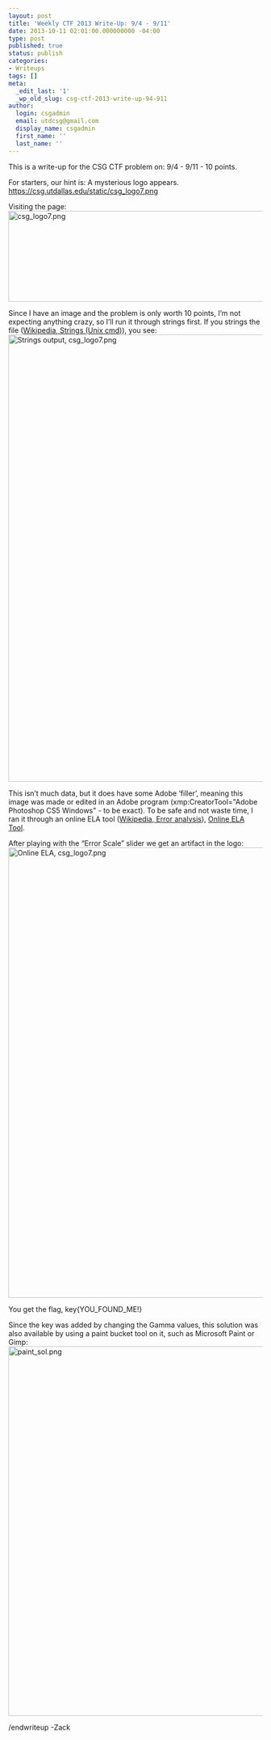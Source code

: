 ```yaml
---
layout: post
title: 'Weekly CTF 2013 Write-Up: 9/4 - 9/11'
date: 2013-10-11 02:01:00.000000000 -04:00
type: post
published: true
status: publish
categories:
- Writeups
tags: []
meta:
  _edit_last: '1'
  _wp_old_slug: csg-ctf-2013-write-up-94-911
author:
  login: csgadmin
  email: utdcsg@gmail.com
  display_name: csgadmin
  first_name: ''
  last_name: ''
---
```


This is a write-up for the CSG CTF problem on: 9/4 - 9/11 - 10 points.

For starters, our hint is: A mysterious logo appears. <https://csg.utdallas.edu/static/csg_logo7.png>

Visiting the page:
[<img src="%7B%7B%20site.baseurl%20%7D%7D/assets/csg_logo7.png" alt="csg_logo7.png" class="aligncenter size-full wp-image-428" width="950" height="180" />](https://csg.utdallas.edu/wp-content/uploads/2013/10/csg_logo7.png)

Since I have an image and the problem is only worth 10 points, I’m not expecting anything crazy, so I’ll run it through strings first. If you strings the file ([Wikipedia, Strings (Unix cmd)](http://en.wikipedia.org/wiki/Strings_(Unix) "Wikipedia, Strings (Unix cmd)")), you see:
[<img src="%7B%7B%20site.baseurl%20%7D%7D/assets/Screen-Shot-2013-10-11-at-2.24.48-AM.png" alt="Strings output, csg_logo7.png" class="aligncenter size-full wp-image-429" width="1351" height="886" />](https://csg.utdallas.edu/wp-content/uploads/2013/10/Screen-Shot-2013-10-11-at-2.24.48-AM.png)

This isn’t much data, but it does have some Adobe ‘filler’, meaning this image was made or edited in an Adobe program (xmp:CreatorTool="Adobe Photoshop CS5 Windows" - to be exact). To be safe and not waste time, I ran it through an online ELA tool ([Wikipedia, Error analysis](http://en.wikipedia.org/wiki/Error_analysis "Wikipedia, Error analysis")), [Online ELA Tool](http://29a.ch/sandbox/2012/imageerrorlevelanalysis/ "Online ELA Tool").

After playing with the “Error Scale” slider we get an artifact in the logo:
[<img src="%7B%7B%20site.baseurl%20%7D%7D/assets/Screen-Shot-2013-10-11-at-2.34.39-AM.png" alt="Online ELA, csg_logo7.png" class="aligncenter size-full wp-image-430" width="1356" height="892" />](https://csg.utdallas.edu/wp-content/uploads/2013/10/Screen-Shot-2013-10-11-at-2.34.39-AM.png)

You get the flag, key{YOU\_FOUND\_ME!}

Since the key was added by changing the Gamma values, this solution was also available by using a paint bucket tool on it, such as Microsoft Paint or Gimp:
[<img src="%7B%7B%20site.baseurl%20%7D%7D/assets/paint_sol.png" alt="paint_sol.png" class="aligncenter size-full wp-image-431" width="1103" height="732" />](https://csg.utdallas.edu/wp-content/uploads/2013/10/paint_sol.png)

/endwriteup
-Zack
